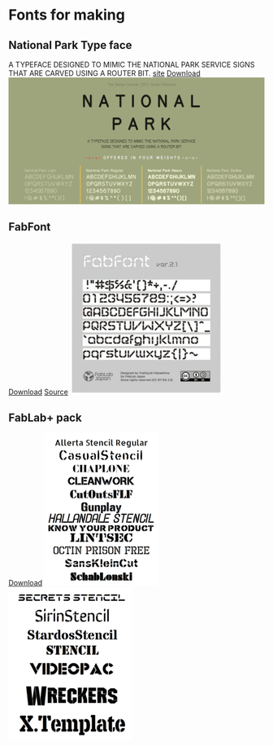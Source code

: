 # Fonts for making

## National Park Type face
A TYPEFACE DESIGNED TO MIMIC THE NATIONAL PARK SERVICE SIGNS THAT ARE CARVED USING A ROUTER BIT.
[site](https://nationalparktypeface.com/)
[Download](Fonts/NationalPark.zip)
![](images/Fonts/national%20park.png)

## FabFont
[Download](Fonts/FabFont.ttf)
[Source](https://fabble.cc/hbsm/fabfont/)
![](images/Fonts/FabFont.jpg)

## FabLab+ pack
[Download](Fonts/fonts_lasercut_set_01.zip)
![](images/Fonts/fablab+1.png)
![](images/Fonts/fablab+2.png)